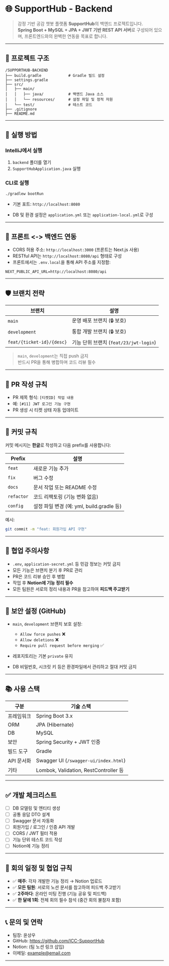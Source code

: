 # 🌐 SupportHub - Backend

> 감정 기반 공감 챗봇 플랫폼 **SupportHub**의 백엔드 프로젝트입니다.  
> **Spring Boot + MySQL + JPA + JWT 기반 REST API 서버**로 구성되어 있으며, 프론트엔드와의 완벽한 연동을 목표로 합니다.

---

## 📁 프로젝트 구조

```
/SUPPORTHUB-BACKEND
├── build.gradle            # Gradle 빌드 설정
├── settings.gradle
├── src/
│   ├── main/
│   │   ├── java/           # 백엔드 Java 소스
│   │   └── resources/      # 설정 파일 및 정적 자원
│   └── test/               # 테스트 코드
├── .gitignore
├── README.md
```

---

## 🚀 실행 방법

### IntelliJ에서 실행

1. `backend` 폴더를 열기
2. `SupportHubApplication.java` 실행

### CLI로 실행

```bash
./gradlew bootRun
```

- 기본 포트: `http://localhost:8080`

- DB 및 환경 설정은 `application.yml` 또는 `application-local.yml`로 구성

---

## 🔗 프론트 <-> 백엔드 연동

- CORS 허용 주소: `http://localhost:3000` (프론트는 Next.js 사용)
- RESTful API는 `http://localhost:8080/api` 형태로 구성
- 프론트에서는 `.env.local`을 통해 API 주소를 지정함:

```env
NEXT_PUBLIC_API_URL=http://localhost:8080/api
```

---

## 🛡️ 브랜치 전략

| 브랜치                    | 설명                                   |
| ------------------------- | -------------------------------------- |
| `main`                    | 운영 배포 브랜치 (🔒 보호)             |
| `development`             | 통합 개발 브랜치 (🔒 보호)             |
| `feat/{ticket-id}/{desc}` | 기능 단위 브랜치 (`feat/23/jwt-login`) |

> `main`, `development`는 직접 push 금지  
> 반드시 PR을 통해 병합하며 코드 리뷰 필수

---

## 📝 PR 작성 규칙

- PR 제목 형식: `[티켓ID] 작업 내용`
- 예: `[#11] JWT 로그인 기능 구현`
- PR 생성 시 티켓 상태 자동 업데이트

---

## 💬 커밋 규칙

커밋 메시지는 **한글**로 작성하고 다음 prefix를 사용합니다:

| Prefix     | 설명                                      |
| ---------- | ----------------------------------------- |
| `feat`     | 새로운 기능 추가                          |
| `fix`      | 버그 수정                                 |
| `docs`     | 문서 작업 또는 README 수정                |
| `refactor` | 코드 리팩토링 (기능 변화 없음)            |
| `config`   | 설정 파일 변경 (예: yml, build.gradle 등) |

예시:

```bash
git commit -m "feat: 회원가입 API 구현"
```

---

## 📌 협업 주의사항

- `.env`, `application-secret.yml` 등 민감 정보는 커밋 금지
- 모든 기능은 브랜치 분기 후 PR로 관리
- PR은 코드 리뷰 승인 후 병합
- 작업 후 **Notion에 기능 정리 필수**
- 모든 팀원은 서로의 정리 내용과 PR을 참고하여 **피드백 주고받기**

---

## 🔐 보안 설정 (GitHub)

- `main`, `development` 브랜치 보호 설정:

  - `Allow force pushes` ❌
  - `Allow deletions` ❌
  - `Require pull request before merging` ✅

- 레포지토리는 기본 `private` 유지
- DB 비밀번호, 시크릿 키 등은 환경파일에서 관리하고 절대 커밋 금지

---

## 📚 사용 스택

| 구분       | 기술 스택                             |
| ---------- | ------------------------------------- |
| 프레임워크 | Spring Boot 3.x                       |
| ORM        | JPA (Hibernate)                       |
| DB         | MySQL                                 |
| 보안       | Spring Security + JWT 인증            |
| 빌드 도구  | Gradle                                |
| API 문서화 | Swagger UI (`/swagger-ui/index.html`) |
| 기타       | Lombok, Validation, RestController 등 |

---

## ✅ 개발 체크리스트

- [ ] DB 모델링 및 엔티티 생성
- [ ] 공통 응답 DTO 설계
- [ ] Swagger 문서 자동화
- [ ] 회원가입 / 로그인 / 인증 API 개발
- [ ] CORS / JWT 필터 적용
- [ ] 기능 단위 테스트 코드 작성
- [ ] Notion에 기능 정리

---

## 📅 회의 일정 및 협업 규칙

- ✅ **매주**: 각자 개발한 기능 정리 → Notion 업로드
- ✅ **모든 팀원**: 서로의 노션 문서를 참고하여 피드백 주고받기
- ✅ **2주마다**: 온라인 미팅 진행 (기능 공유 및 피드백)
- ✅ **한 달에 1회**: 전체 회의 필수 참석 (중간 회의 불참자 포함)

---

## 📞 문의 및 연락

- 팀장: 윤상우
- GitHub: https://github.com/ICC-SupportHub
- Notion: (팀 노션 링크 삽입)
- 이메일: example@email.com

---
